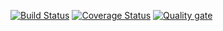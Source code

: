 [![Build Status](https://travis-ci.com/ploqop/test-PO.svg?branch=main)](https://travis-ci.com/ploqop/test-PO)
[![Coverage Status](https://coveralls.io/repos/github/ploqop/test-PO/badge.svg?branch=main)](https://coveralls.io/github/ploqop/test-PO?branch=main)
[![Quality gate](https://sonarcloud.io/api/project_badges/quality_gate?project=ploqop_test-PO)](https://sonarcloud.io/dashboard?id=ploqop_test-PO)
